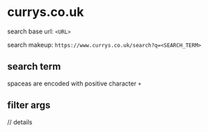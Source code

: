 # currys.co.uk

search base url: `<URL>`

search makeup: `https://www.currys.co.uk/search?q=<SEARCH_TERM>`

## search term
spaceas are encoded with positive character `+`

## filter args
// details
